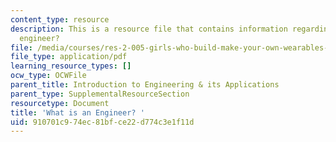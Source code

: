 ```yaml
---
content_type: resource
description: This is a resource file that contains information regarding what is an
  engineer?
file: /media/courses/res-2-005-girls-who-build-make-your-own-wearables-workshop-spring-2015/910701c974ec81bfce22d774c3e1f11d_MITRES_2_005S15_Speaker.pdf
file_type: application/pdf
learning_resource_types: []
ocw_type: OCWFile
parent_title: Introduction to Engineering & its Applications
parent_type: SupplementalResourceSection
resourcetype: Document
title: 'What is an Engineer? '
uid: 910701c9-74ec-81bf-ce22-d774c3e1f11d
---
```

